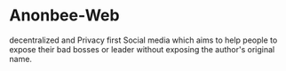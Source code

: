 # Anonbee-Web
decentralized and Privacy first Social media which aims to help people to expose their bad bosses or leader without exposing the author's original name.
